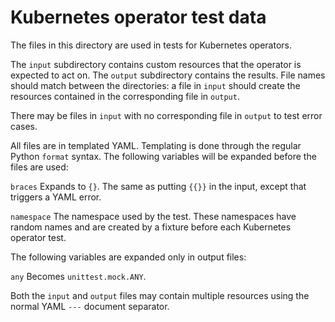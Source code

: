 # Kubernetes operator test data

The files in this directory are used in tests for Kubernetes operators.

The `input` subdirectory contains custom resources that the operator is expected to act on.
The `output` subdirectory contains the results.
File names should match between the directories: a file in `input` should create the resources contained in the corresponding file in `output`.

There may be files in `input` with no corresponding file in `output` to test error cases.

All files are in templated YAML.
Templating is done through the regular Python `format` syntax.
The following variables will be expanded before the files are used:

`braces`
    Expands to `{}`.
    The same as putting `{{}}` in the input, except that triggers a YAML error.

`namespace`
    The namespace used by the test.
    These namespaces have random names and are created by a fixture before each Kubernetes operator test.

The following variables are expanded only in output files:

`any`
    Becomes `unittest.mock.ANY`.

Both the `input` and `output` files may contain multiple resources using the normal YAML `---` document separator.
